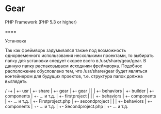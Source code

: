 Gear
====

PHP Framework (PHP 5.3 or higher)

====

Установка

Так как фреймворк задумывался также под возможность однорвеменного использования несколькими проектами, то выбирать папку для установки следует скорее всего в /usr/share/gear/gear. В данную папку распаковываем исходники фреймворка.
Подобное расположение обусловлено тем, что /usr/share/gear будет являться контейнером для будущих проектов, т.е. структура папок должна выглядеть

/ -+
   |
   +- usr
       |
       +- share
           |
           +- gear
               |
               +- gear
               |    |
               |    +- behaviors
               |    +- builder
               |    +- components
               |    +- ... и т.д.
               |
               +- firstproject
               |    |
               |    +- behaviors
               |    +- components
               |    +- ... и т.д.
               |    +- Firstproject.php
               |
               +- secondproject
               |    |
               |    +- behaviors
               |    +- components
               |    +- ... и т.д.
               |    +- Secondproject.php
               |
               +- ... и т.д.